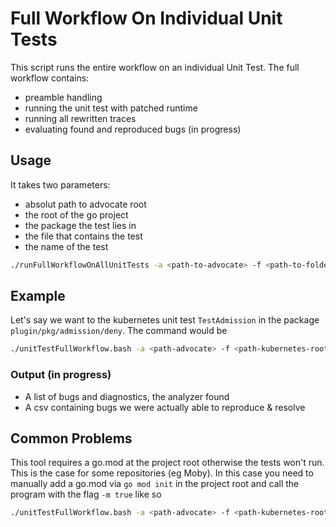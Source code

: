 # Full Workflow On Individual Unit Tests
This script runs the entire workflow on an individual Unit Test.
The full workflow contains:
- preamble handling
- running the unit test with patched runtime
- running all rewritten traces
- evaluating found and reproduced bugs (in progress)
## Usage
It takes two parameters:
- absolut path to advocate root
- the root of the go project
- the package the test lies in
- the file that contains the test
- the name of the test
```sh
./runFullWorkflowOnAllUnitTests -a <path-to-advocate> -f <path-to-folder> -p <package> -tf <path-to-test-file> -t <test-name>
```
## Example
Let's say we want to the kubernetes unit test `TestAdmission` in the package `plugin/pkg/admission/deny`.
The command would be
```sh
./unitTestFullWorkflow.bash -a <path-advocate> -f <path-kubernetes-root> -tf <path-kuberbentes-root>/plugin/pkg/admission/deny/admission_test.go -p plugin/pkg/admission/deny -t TestAdmission     
```
### Output (in progress)
- A list of bugs and diagnostics, the analyzer found
- A csv containing bugs we were actually able to reproduce & resolve
## Common Problems
This tool requires a go.mod at the project root otherwise the tests won't run.
This is the case for some repositories (eg Moby).
In this case you need to manually add a go.mod via `go mod init` in the project root and call the program with the flag `-m true` like so
```sh
./unitTestFullWorkflow.bash -a <path-advocate> -f <path-kubernetes-root> -m <true> -tf <path-kuberbentes-root>/plugin/pkg/admission/deny/admission_test.go -p plugin/pkg/admission/deny -t TestAdmission 
```